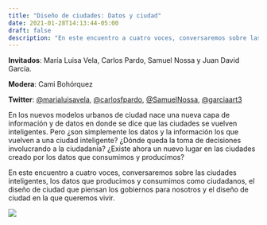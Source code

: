 ```yaml
---
title: "Diseño de ciudades: Datos y ciudad"
date: 2021-01-28T14:13:44-05:00
draft: false
description: "En este encuentro a cuatro voces, conversaremos sobre las ciudades inteligentes, los datos que producimos y consumimos como ciudadanos, el diseño de ciudad que piensan los gobiernos para nosotros y el diseño de ciudad en la que queremos vivir."
---
```


**Invitados**: María Luisa Vela, Carlos Pardo, Samuel Nossa y Juan David García.

**Modera**: Cami Bohórquez

**Twitter**: [@marialuisavela](https://twitter.com/marialuisavela), [@carlosfpardo](https://twitter.com/carlosfpardo), [@SamuelNossa](https://twitter.com/SamuelNossa), [@garciaart3](https://twitter.com/garciaart3)

En los nuevos modelos urbanos de ciudad nace una nueva capa de información y de datos en donde se dice que las ciudades se vuelven inteligentes. Pero ¿son simplemente los datos y la información los que vuelven a una ciudad inteligente? ¿Dónde queda la toma de decisiones involucrando a la ciudadanía? ¿Existe ahora un nuevo lugar en las ciudades creado por los datos que consumimos y producimos?

En este encuentro a cuatro voces, conversaremos sobre las ciudades inteligentes, los datos que producimos y consumimos como ciudadanos, el diseño de ciudad que piensan los gobiernos para nosotros y el diseño de ciudad en la que queremos vivir.

![](/uploads/diseno-de-ciudades.png)
